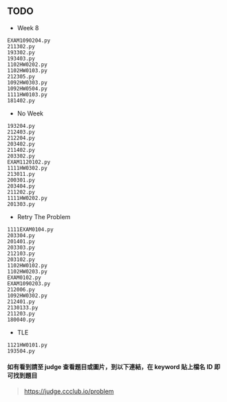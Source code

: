 ## TODO

- Week 8
```
EXAM1090204.py
211302.py
193302.py
193403.py
1102HW0202.py
1102HW0103.py
212305.py
1092HW0303.py
1092HW0504.py
1111HW0103.py
181402.py
```

- No Week
```
193204.py
212403.py
212204.py
203402.py
211402.py
203302.py
EXAM1120102.py
1111HW0302.py
213011.py
200301.py
203404.py
211202.py
1111HW0202.py
201303.py
```

- Retry The Problem
```
1111EXAM0104.py
203304.py
201401.py
203303.py
212103.py
203102.py
1102HW0102.py
1102HW0203.py
EXAM0102.py
EXAM1090203.py
212006.py
1092HW0302.py
212401.py
2130133.py
211203.py
180040.py
```

- TLE
```
1121HW0101.py
193504.py
```

#### 如有看到請至 judge 查看題目或圖片，到以下連結，在 keyword 貼上檔名 ID 即可找到題目

> https://judge.ccclub.io/problem